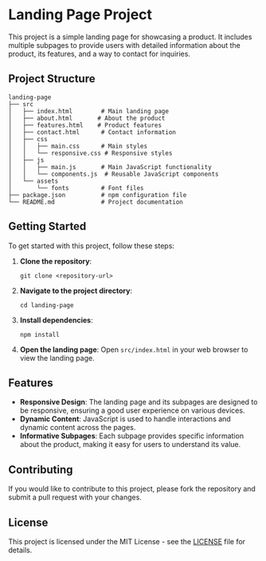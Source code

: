 # Landing Page Project

This project is a simple landing page for showcasing a product. It includes multiple subpages to provide users with detailed information about the product, its features, and a way to contact for inquiries.

## Project Structure

```
landing-page
├── src
│   ├── index.html        # Main landing page
│   ├── about.html       # About the product
│   ├── features.html    # Product features
│   ├── contact.html      # Contact information
│   ├── css
│   │   ├── main.css      # Main styles
│   │   └── responsive.css # Responsive styles
│   ├── js
│   │   ├── main.js       # Main JavaScript functionality
│   │   └── components.js  # Reusable JavaScript components
│   └── assets
│       └── fonts         # Font files
├── package.json          # npm configuration file
└── README.md             # Project documentation
```

## Getting Started

To get started with this project, follow these steps:

1. **Clone the repository**:
   ```
   git clone <repository-url>
   ```

2. **Navigate to the project directory**:
   ```
   cd landing-page
   ```

3. **Install dependencies**:
   ```
   npm install
   ```

4. **Open the landing page**:
   Open `src/index.html` in your web browser to view the landing page.

## Features

- **Responsive Design**: The landing page and its subpages are designed to be responsive, ensuring a good user experience on various devices.
- **Dynamic Content**: JavaScript is used to handle interactions and dynamic content across the pages.
- **Informative Subpages**: Each subpage provides specific information about the product, making it easy for users to understand its value.

## Contributing

If you would like to contribute to this project, please fork the repository and submit a pull request with your changes.

## License

This project is licensed under the MIT License - see the [LICENSE](LICENSE) file for details.